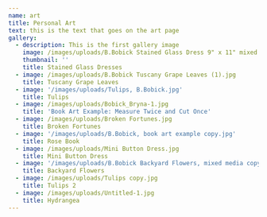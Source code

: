 ```yaml
---
name: art
title: Personal Art
text: this is the text that goes on the art page
gallery:
  - description: This is the first gallery image
    image: /images/uploads/B.Bobick Stained Glass Dress 9" x 11" mixed media.jpg
    thumbnail: ''
    title: Stained Glass Dresses
  - image: /images/uploads/B.Bobick Tuscany Grape Leaves (1).jpg
    title: Tuscany Grape Leaves
  - image: '/images/uploads/Tulips, B.Bobick.jpg'
    title: Tulips
  - image: /images/uploads/Bobick_Bryna-1.jpg
    title: 'Book Art Example: Measure Twice and Cut Once'
  - image: /images/uploads/Broken Fortunes.jpg
    title: Broken Fortunes
  - image: '/images/uploads/B.Bobick, book art example copy.jpg'
    title: Rose Book
  - image: /images/uploads/Mini Button Dress.jpg
    title: Mini Button Dress
  - image: '/images/uploads/B.Bobick Backyard Flowers, mixed media copy.jpg'
    title: Backyard Flowers
  - image: /images/uploads/Tulips copy.jpg
    title: Tulips 2
  - image: /images/uploads/Untitled-1.jpg
    title: Hydrangea
---
```


